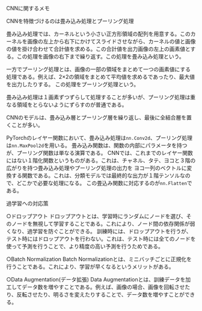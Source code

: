 CNNに関するメモ

CNNを特徴づけるのは畳み込み処理とプーリング処理

畳み込み処理では、カーネルという小さい正方形領域の配列を用意する。このカーネルを画像の左上から右下にかけてスライドさせながら、カーネルの値と画像の値を掛け合わせて合計値を求める。この合計値を出力画像の左上の画素値とする。この処理を画像の右下まで繰り返す。この処理を畳み込み処理という。

一方でプーリング処理とは、画像の一部の領域をまとめて一つの画素値にする処理である。例えば、2×2の領域をまとめて平均値を求めるであったり、最大値を出力したりする。
この処理をプーリング処理という。

畳み込み処理は１画素ずつずらして処理することが多いが、プーリング処理は重なる領域をとらないようにずらすのが普通である。

CNNのモデルは、畳み込み層とプーリング層を繰り返し、最後に全結合層を置くことが多い。

PyTorchのレイヤー関数において、畳み込み処理は`nn.Conv2d`、プーリング処理は`nn.MaxPool2d`を用いる。
畳み込み関数は、関数の内部にパラメータを持つが、プーリング関数は単なる演算である。
CNNでは、これまでのレイヤー関数にはない１階化関数というものがある。これは、チャネル、タテ、ヨコと３階の広がりを持つ畳み込み処理やプーリング処理の出力を
ヨコ一列のベクトルに変換する関数である。これは、分類モデルでは最終的な出力が１階テンソルなので、どこかで必要な処理になる。
この畳込み関数に対応するのが`nn.Flatten`である。

過学習への対応策

○ドロップアウト
ドロップアウトとは、学習時にランダムにノードを選び、そのノードを無視して学習することである。これにより、ノード間の依存関係が弱くなり、過学習を防ぐことができる。
訓練時には、ドロップアウトを行うが、テスト時にはドロップアウトを行わない。これは、テスト時には全てのノードを使って予測を行うことで、より精度の高い予測を行うためである。

○Batch Normalization
Batch Normalizationとは、ミニバッチごとに正規化を行うことである。これにより、学習が早くなるというメリットがある。

○Data Augmentation(データ拡張)
Data Augmentationとは、訓練データを加工してデータ数を増やすことである。例えば、画像の場合、画像を回転させたり、反転させたり、明るさを変えたりすることで、データ数を増やすことができる。




